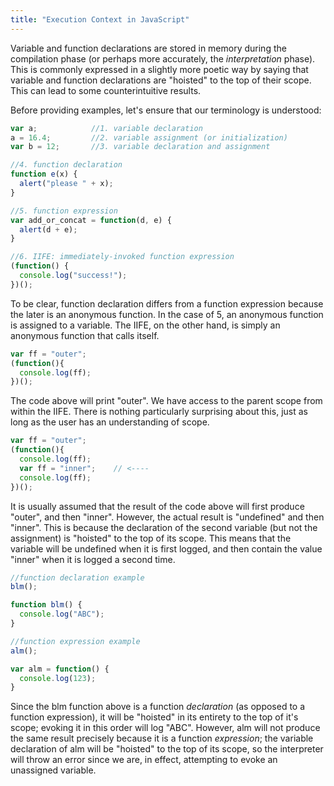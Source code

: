 ```yaml
---
title: "Execution Context in JavaScript"
---
```


Variable and function declarations are stored in memory during the compilation phase (or perhaps more accurately, the *interpretation* phase). This is commonly expressed in a slightly more poetic way by saying that variable and function declarations are "hoisted" to the top of their scope. This can lead to some counterintuitive results.

Before providing examples, let's ensure that our terminology is understood:

```js
var a;            //1. variable declaration
a = 16.4;         //2. variable assignment (or initialization)
var b = 12;       //3. variable declaration and assignment

//4. function declaration
function e(x) {               
  alert("please " + x);
}

//5. function expression
var add_or_concat = function(d, e) {
  alert(d + e);
}

//6. IIFE: immediately-invoked function expression
(function() {
  console.log("success!");
})();
```

To be clear, function declaration differs from a function expression because the later is an anonymous function. In the case of 5, an anonymous function is assigned to a variable. The IIFE, on the other hand, is simply an anonymous function that calls itself.

```js
var ff = "outer";
(function(){
  console.log(ff);
})();
```

The code above will print "outer". We have access to the parent scope from within the IIFE. There is nothing particularly surprising about this, just as long as the user has an understanding of scope.

```js
var ff = "outer";
(function(){
  console.log(ff);
  var ff = "inner";    // <----
  console.log(ff);
})();
```

It is usually assumed that the result of the code above will first produce "outer", and then "inner". However, the actual result is "undefined" and then "inner". This is because the declaration of the second variable (but not the assignment) is "hoisted" to the top of its scope. This means that the variable will be undefined when it is first logged, and then contain the value "inner" when it is logged a second time.

```js
//function declaration example
blm();

function blm() {
  console.log("ABC");
}

//function expression example
alm();

var alm = function() {
  console.log(123);
}
```

Since the blm function above is a function *declaration* (as opposed to a function expression), it will be "hoisted" in its entirety to the top of it's scope; evoking it in this order will log "ABC". However, alm will not produce the same result precisely because it is a function *expression*; the variable declaration of alm will be "hoisted" to the top of its scope, so the interpreter will throw an error since we are, in effect, attempting to evoke an unassigned variable.
